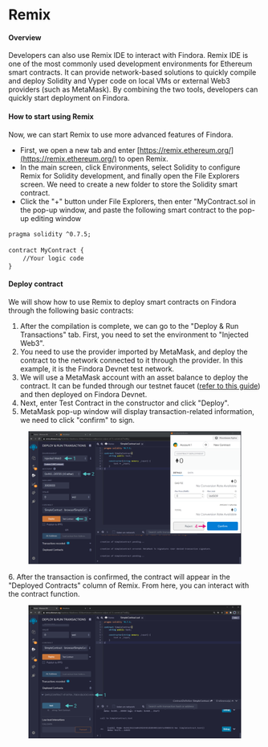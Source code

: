 # Remix

#### Overview[​](https://wiki.findora.org/docs/developers/evm\_smart\_chain/evm-guides/deployment-guides/remix#overview) <a href="#overview" id="overview"></a>

Developers can also use Remix IDE to interact with Findora. Remix IDE is one of the most commonly used development environments for Ethereum smart contracts. It can provide network-based solutions to quickly compile and deploy Solidity and Vyper code on local VMs or external Web3 providers (such as MetaMask). By combining the two tools, developers can quickly start deployment on Findora.

#### How to start using Remix[​](https://wiki.findora.org/docs/developers/evm\_smart\_chain/evm-guides/deployment-guides/remix#how-to-start-using-remix) <a href="#how-to-start-using-remix" id="how-to-start-using-remix"></a>

Now, we can start Remix to use more advanced features of Findora.

* First, we open a new tab and enter [https://remix.ethereum.org/](https://remix.ethereum.org/) to open Remix.
* In the main screen, click Environments, select Solidity to configure Remix for Solidity development, and finally open the File Explorers screen. We need to create a new folder to store the Solidity smart contract.
* Click the "+" button under File Explorers, then enter "MyContract.sol in the pop-up window, and paste the following smart contract to the pop-up editing window

```solidity
pragma solidity ^0.7.5;

contract MyContract {
    //Your logic code
}
```

#### Deploy contract[​](https://wiki.findora.org/docs/developers/evm\_smart\_chain/evm-guides/deployment-guides/remix#deploy-contract) <a href="#deploy-contract" id="deploy-contract"></a>

We will show how to use Remix to deploy smart contracts on Findora through the following basic contracts:

1. After the compilation is complete, we can go to the "Deploy & Run Transactions" tab. First, you need to set the environment to "Injected Web3".
2. You need to use the provider imported by MetaMask, and deploy the contract to the network connected to it through the provider. In this example, it is the Findora Devnet test network.
3. We will use a MetaMask account with an asset balance to deploy the contract. It can be funded through our testnet faucet ([refer to this guide](../../../general-user-materials/acquire-fra/request-fra-testnet.md)) and then deployed on Findora Devnet.
4. Next, enter Test Contract in the constructor and click "Deploy".
5. MetaMask pop-up window will display transaction-related information, we need to click "confirm" to sign.

<figure><img src="../../../.gitbook/assets/image (10) (1).png" alt=""><figcaption></figcaption></figure>

6\. After the transaction is confirmed, the contract will appear in the "Deployed Contracts" column of Remix. From here, you can interact with the contract function.

<figure><img src="../../../.gitbook/assets/image (3) (2) (1) (2).png" alt=""><figcaption></figcaption></figure>
